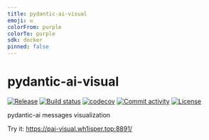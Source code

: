 ```yaml
---
title: pydantic-ai-visual
emoji: ✉️
colorFrom: purple
colorTo: purple
sdk: docker
pinned: false
---
```


# pydantic-ai-visual

[![Release](https://img.shields.io/github/v/release/wh1isper/pydantic-ai-visual)](https://img.shields.io/github/v/release/wh1isper/pydantic-ai-visual)
[![Build status](https://img.shields.io/github/actions/workflow/status/wh1isper/pydantic-ai-visual/main.yml?branch=main)](https://github.com/wh1isper/pydantic-ai-visual/actions/workflows/main.yml?query=branch%3Amain)
[![codecov](https://codecov.io/gh/wh1isper/pydantic-ai-visual/branch/main/graph/badge.svg)](https://codecov.io/gh/wh1isper/pydantic-ai-visual)
[![Commit activity](https://img.shields.io/github/commit-activity/m/wh1isper/pydantic-ai-visual)](https://img.shields.io/github/commit-activity/m/wh1isper/pydantic-ai-visual)
[![License](https://img.shields.io/github/license/wh1isper/pydantic-ai-visual)](https://img.shields.io/github/license/wh1isper/pydantic-ai-visual)

pydantic-ai messages visualization

Try it: https://pai-visual.wh1isper.top:8891/
